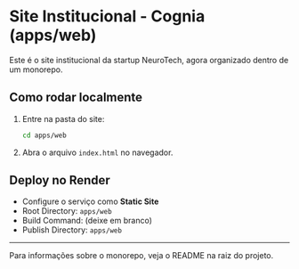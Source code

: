 # Site Institucional - Cognia (apps/web)

Este é o site institucional da startup NeuroTech, agora organizado dentro de um monorepo.

## Como rodar localmente

1. Entre na pasta do site:
   ```bash
   cd apps/web
   ```
2. Abra o arquivo `index.html` no navegador.

## Deploy no Render

- Configure o serviço como **Static Site**
- Root Directory: `apps/web`
- Build Command: (deixe em branco)
- Publish Directory: `apps/web`

---

Para informações sobre o monorepo, veja o README na raiz do projeto. 